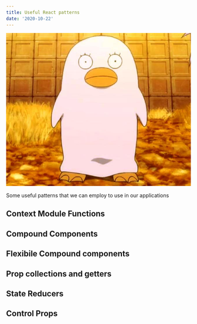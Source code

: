 ```yaml
---
title: Useful React patterns
date: '2020-10-22'
---
```


![elizabeth](./elizabeth.jpg)

Some useful patterns that we can employ to use in our applications

## Context Module Functions

## Compound Components

## Flexibile Compound components

## Prop collections and getters

## State Reducers

## Control Props

